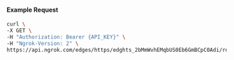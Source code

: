 <!-- Code generated for API Clients. DO NOT EDIT. -->

#### Example Request

```bash
curl \
-X GET \
-H "Authorization: Bearer {API_KEY}" \
-H "Ngrok-Version: 2" \
https://api.ngrok.com/edges/https/edghts_2bMmWvhEMqbUS0Eb6GmBCpC0Adi/routes/edghtsrt_2bMmWuaTEZpRuW0CiiMX4rlfFFO/backend
```

